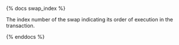 {% docs swap_index %}

The index number of the swap indicating its order of execution in the transaction.

{% enddocs %}
